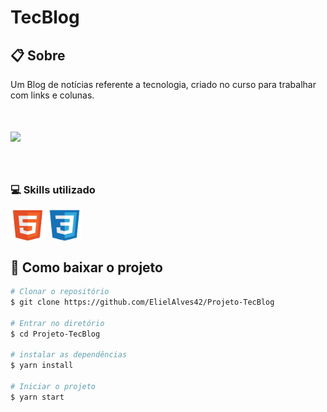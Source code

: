
# TecBlog

 <h2>📋 Sobre</h2>
 Um Blog de notícias referente a tecnologia, criado no curso para trabalhar com links e colunas.

   <h1>
    <img src="https://user-images.githubusercontent.com/93000587/163658920-b25d56cb-ec62-4c00-b244-7312d70b7241.gif">
   </h1>



<div style="display: inline_block"><br>
  <h3>💻 Skills utilizado</h3>
 <img align="center" alt="Rafa-HTML" height="50" width="55" src="https://raw.githubusercontent.com/devicons/devicon/master/icons/html5/html5-original.svg">
 <img align="center" alt="Rafa-CSS" height="50" width="55" src="https://raw.githubusercontent.com/devicons/devicon/master/icons/css3/css3-original.svg">
</div>


## 📁 Como baixar o projeto

```bash
# Clonar o repositório
$ git clone https://github.com/ElielAlves42/Projeto-TecBlog

# Entrar no diretório
$ cd Projeto-TecBlog

# instalar as dependências
$ yarn install

# Iniciar o projeto
$ yarn start
```
